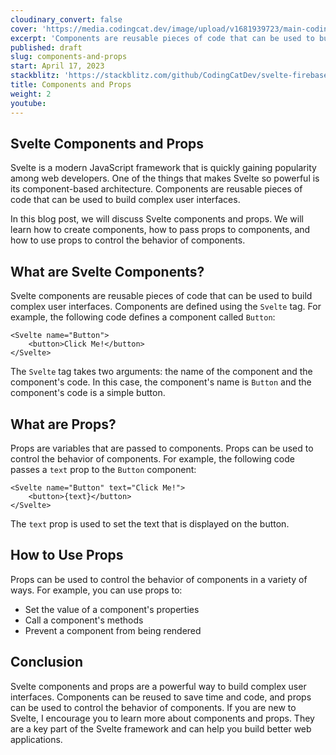```yaml
---
cloudinary_convert: false
cover: 'https://media.codingcat.dev/image/upload/v1681939723/main-codingcatdev-photo/courses/svelte/components-and-props.png'
excerpt: 'Components are reusable pieces of code that can be used to build complex user interfaces, props pass data within those components'
published: draft
slug: components-and-props
start: April 17, 2023
stackblitz: 'https://stackblitz.com/github/CodingCatDev/svelte-firebase-course/tree/04-components-and-props?embed=1&file=apps/svelte-site/src/routes/%2Bpage.svelte'
title: Components and Props
weight: 2
youtube:
---
```


## Svelte Components and Props

Svelte is a modern JavaScript framework that is quickly gaining popularity among web developers. One of the things that makes Svelte so powerful is its component-based architecture. Components are reusable pieces of code that can be used to build complex user interfaces.

In this blog post, we will discuss Svelte components and props. We will learn how to create components, how to pass props to components, and how to use props to control the behavior of components.

## What are Svelte Components?

Svelte components are reusable pieces of code that can be used to build complex user interfaces. Components are defined using the `Svelte` tag. For example, the following code defines a component called `Button`:

```svelte
<Svelte name="Button">
	<button>Click Me!</button>
</Svelte>
```

The `Svelte` tag takes two arguments: the name of the component and the component's code. In this case, the component's name is `Button` and the component's code is a simple button.

## What are Props?

Props are variables that are passed to components. Props can be used to control the behavior of components. For example, the following code passes a `text` prop to the `Button` component:

```svelte
<Svelte name="Button" text="Click Me!">
	<button>{text}</button>
</Svelte>
```

The `text` prop is used to set the text that is displayed on the button.

## How to Use Props

Props can be used to control the behavior of components in a variety of ways. For example, you can use props to:

- Set the value of a component's properties
- Call a component's methods
- Prevent a component from being rendered

## Conclusion

Svelte components and props are a powerful way to build complex user interfaces. Components can be reused to save time and code, and props can be used to control the behavior of components. If you are new to Svelte, I encourage you to learn more about components and props. They are a key part of the Svelte framework and can help you build better web applications.
